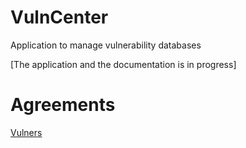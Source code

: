 # VulnCenter

Application to manage vulnerability databases

[The application and the documentation is in progress]



# Agreements

[Vulners](https://vulners.com)
